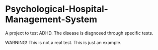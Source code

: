 # Psychological-Hospital-Management-System
A project to test ADHD. The disease is diagnosed through specific tests.

WARNING! This is not a real test. This is just an example.

